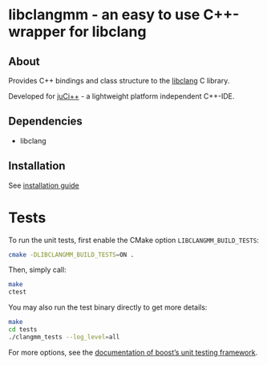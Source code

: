 # libclangmm - an easy to use C++-wrapper for libclang #

## About ##
Provides C++ bindings and class structure to the [libclang](http://www.llvm.org) C library.

Developed for [juCi++](https://github.com/cppit/jucipp) - a lightweight platform independent C++-IDE.

## Dependencies ##
* libclang

## Installation ##
See [installation guide](https://github.com/cppit/libclangmm/blob/master/docs/install.md)

# Tests #
To run the unit tests, first enable the CMake option `LIBCLANGMM_BUILD_TESTS`:
```sh
cmake -DLIBCLANGMM_BUILD_TESTS=ON .
```
Then, simply call:
```sh
make
ctest
```
You may also run the test binary directly to get more details:
```sh
make
cd tests
./clangmm_tests --log_level=all
```
For more options, see the [documentation of boost’s unit testing framework](http://www.boost.org/doc/libs/1_58_0/libs/test/doc/html/utf/user-guide/runtime-config/reference.html).
